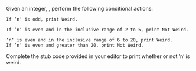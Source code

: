 Given an integer, , perform the following conditional actions:

    If ‘n‘ is odd, print Weird.
    
    If ‘n‘ is even and in the inclusive range of 2 to 5, print Not Weird.
    
    ‘n‘ is even and in the inclusive range of 6 to 20, print Weird.
    If ‘n‘ is even and greater than 20, print Not Weird.
    
Complete the stub code provided in your editor to print whether or not ‘n‘ is weird.